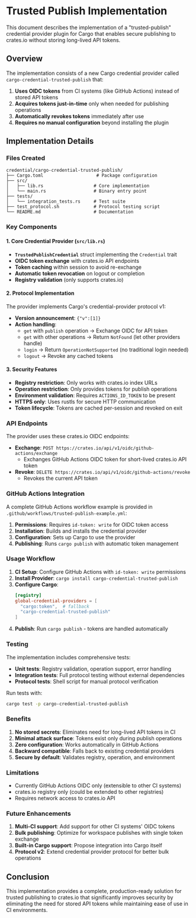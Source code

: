 # Trusted Publish Implementation

This document describes the implementation of a "trusted-publish" credential provider plugin for Cargo that enables secure publishing to crates.io without storing long-lived API tokens.

## Overview

The implementation consists of a new Cargo credential provider called `cargo-credential-trusted-publish` that:

1. **Uses OIDC tokens** from CI systems (like GitHub Actions) instead of stored API tokens
2. **Acquires tokens just-in-time** only when needed for publishing operations
3. **Automatically revokes tokens** immediately after use
4. **Requires no manual configuration** beyond installing the plugin

## Implementation Details

### Files Created

```
credential/cargo-credential-trusted-publish/
├── Cargo.toml                    # Package configuration
├── src/
│   ├── lib.rs                   # Core implementation
│   └── main.rs                  # Binary entry point
├── tests/
│   └── integration_tests.rs     # Test suite
├── test_protocol.sh             # Protocol testing script
└── README.md                    # Documentation
```

### Key Components

#### 1. Core Credential Provider (`src/lib.rs`)

- **`TrustedPublishCredential`** struct implementing the `Credential` trait
- **OIDC token exchange** with crates.io API endpoints
- **Token caching** within session to avoid re-exchange
- **Automatic token revocation** on logout or completion
- **Registry validation** (only supports crates.io)

#### 2. Protocol Implementation

The provider implements Cargo's credential-provider protocol v1:

- **Version announcement**: `{"v":[1]}`
- **Action handling**:
  - `get` with `publish` operation → Exchange OIDC for API token
  - `get` with other operations → Return `NotFound` (let other providers handle)
  - `login` → Return `OperationNotSupported` (no traditional login needed)
  - `logout` → Revoke any cached tokens

#### 3. Security Features

- **Registry restriction**: Only works with crates.io index URLs
- **Operation restriction**: Only provides tokens for publish operations
- **Environment validation**: Requires `ACTIONS_ID_TOKEN` to be present
- **HTTPS only**: Uses rustls for secure HTTP communication
- **Token lifecycle**: Tokens are cached per-session and revoked on exit

### API Endpoints

The provider uses these crates.io OIDC endpoints:

- **Exchange**: `POST https://crates.io/api/v1/oidc/github-actions/exchange`
  - Exchanges GitHub Actions OIDC token for short-lived crates.io API token
- **Revoke**: `DELETE https://crates.io/api/v1/oidc/github-actions/revoke`
  - Revokes the current API token

### GitHub Actions Integration

A complete GitHub Actions workflow example is provided in `.github/workflows/trusted-publish-example.yml`:

1. **Permissions**: Requires `id-token: write` for OIDC token access
2. **Installation**: Builds and installs the credential provider
3. **Configuration**: Sets up Cargo to use the provider
4. **Publishing**: Runs `cargo publish` with automatic token management

### Usage Workflow

1. **CI Setup**: Configure GitHub Actions with `id-token: write` permissions
2. **Install Provider**: `cargo install cargo-credential-trusted-publish`
3. **Configure Cargo**:
   ```toml
   [registry]
   global-credential-providers = [
     "cargo:token",  # fallback
     "cargo-credential-trusted-publish"
   ]
   ```
4. **Publish**: Run `cargo publish` - tokens are handled automatically

### Testing

The implementation includes comprehensive tests:

- **Unit tests**: Registry validation, operation support, error handling
- **Integration tests**: Full protocol testing without external dependencies
- **Protocol tests**: Shell script for manual protocol verification

Run tests with:
```bash
cargo test -p cargo-credential-trusted-publish
```

### Benefits

1. **No stored secrets**: Eliminates need for long-lived API tokens in CI
2. **Minimal attack surface**: Tokens exist only during publish operations
3. **Zero configuration**: Works automatically in GitHub Actions
4. **Backward compatible**: Falls back to existing credential providers
5. **Secure by default**: Validates registry, operation, and environment

### Limitations

- Currently GitHub Actions OIDC only (extensible to other CI systems)
- crates.io registry only (could be extended to other registries)
- Requires network access to crates.io API

### Future Enhancements

1. **Multi-CI support**: Add support for other CI systems' OIDC tokens
2. **Bulk publishing**: Optimize for workspace publishes with single token exchange
3. **Built-in Cargo support**: Propose integration into Cargo itself
4. **Protocol v2**: Extend credential provider protocol for better bulk operations

## Conclusion

This implementation provides a complete, production-ready solution for trusted publishing to crates.io that significantly improves security by eliminating the need for stored API tokens while maintaining ease of use in CI environments. 